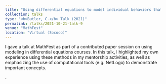 ```yaml
---
title: "Using differential equations to model individual behaviors that limit disease spread"
collection: talks
type: "<b>Butler, C.</b> Talk (2021)"
permalink: /talks/2021-10-21-talk-9
venue: "MathFest"
location: "Virtual (Sococo)"
---
```


I gave a talk at MathFest as part of a contributed paper session on using modeling in differential equations 
courses. In this talk, I highlighted my own experience using these methods in my mentorship
activities, as well as emphasizing the use of computational tools (e.g. NetLogo) to demonstrate
important concepts. 
















. 

